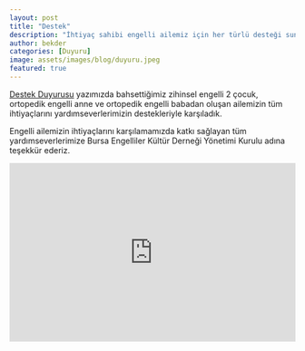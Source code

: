 ```yaml
---
layout: post
title: "Destek"
description: "İhtiyaç sahibi engelli ailemiz için her türlü desteği sunan yardımseverlerimize teşekkür ederiz."
author: bekder
categories: [Duyuru]
image: assets/images/blog/duyuru.jpeg
featured: true
---
```


[Destek Duyurusu](https://bursaengellilerkulturdernegi.com/duyuru/2021/03/22/destek-duyurusu.html) yazımızda bahsettiğimiz zihinsel engelli 2 çocuk, ortopedik engelli anne ve ortopedik engelli babadan oluşan ailemizin tüm ihtiyaçlarını yardımseverlerimizin destekleriyle karşıladık.

Engelli ailemizin ihtiyaçlarını karşılamamızda katkı sağlayan tüm yardımseverlerimize Bursa Engelliler Kültür Derneği Yönetimi Kurulu adına teşekkür ederiz.

<iframe width="100%" height="315" src="https://www.youtube.com/embed/acovG9aFnwE" title="Bursa Engelliler Kültür Derneği" frameborder="0" allow="accelerometer; autoplay; clipboard-write; encrypted-media; gyroscope; picture-in-picture" allowfullscreen></iframe>
